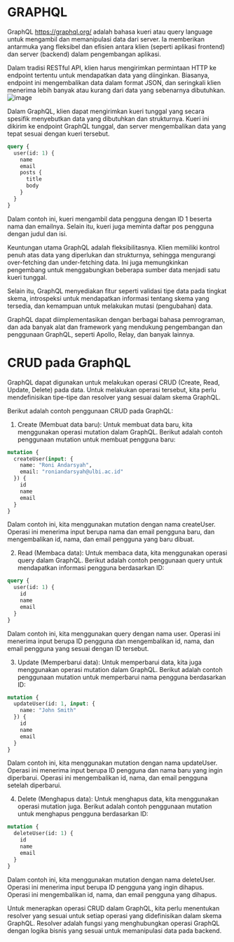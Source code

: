 # GRAPHQL

GraphQL https://graphql.org/ adalah bahasa kueri atau query language untuk mengambil dan memanipulasi data dari server. Ia memberikan antarmuka yang fleksibel dan efisien antara klien (seperti aplikasi frontend) dan server (backend) dalam pengembangan aplikasi.

Dalam tradisi RESTful API, klien harus mengirimkan permintaan HTTP ke endpoint tertentu untuk mendapatkan data yang diinginkan. Biasanya, endpoint ini mengembalikan data dalam format JSON, dan seringkali klien menerima lebih banyak atau kurang dari data yang sebenarnya dibutuhkan.
![image](https://github.com/rplulbi/ws/assets/15622730/b1ca17e3-ad02-4fe9-9995-09f6b094ad0a)


Dalam GraphQL, klien dapat mengirimkan kueri tunggal yang secara spesifik menyebutkan data yang dibutuhkan dan strukturnya. Kueri ini dikirim ke endpoint GraphQL tunggal, dan server mengembalikan data yang tepat sesuai dengan kueri tersebut.

``` graphql
query {
  user(id: 1) {
    name
    email
    posts {
      title
      body
    }
  }
}
```
Dalam contoh ini, kueri mengambil data pengguna dengan ID 1 beserta nama dan emailnya. Selain itu, kueri juga meminta daftar pos pengguna dengan judul dan isi.

Keuntungan utama GraphQL adalah fleksibilitasnya. Klien memiliki kontrol penuh atas data yang diperlukan dan strukturnya, sehingga mengurangi over-fetching dan under-fetching data. Ini juga memungkinkan pengembang untuk menggabungkan beberapa sumber data menjadi satu kueri tunggal.

Selain itu, GraphQL menyediakan fitur seperti validasi tipe data pada tingkat skema, introspeksi untuk mendapatkan informasi tentang skema yang tersedia, dan kemampuan untuk melakukan mutasi (pengubahan) data.

GraphQL dapat diimplementasikan dengan berbagai bahasa pemrograman, dan ada banyak alat dan framework yang mendukung pengembangan dan penggunaan GraphQL, seperti Apollo, Relay, dan banyak lainnya.

# CRUD pada GraphQL
GraphQL dapat digunakan untuk melakukan operasi CRUD (Create, Read, Update, Delete) pada data. Untuk melakukan operasi tersebut, kita perlu mendefinisikan tipe-tipe dan resolver yang sesuai dalam skema GraphQL.

Berikut adalah contoh penggunaan CRUD pada GraphQL:
1. Create (Membuat data baru): Untuk membuat data baru, kita menggunakan operasi mutation dalam GraphQL. Berikut adalah contoh penggunaan mutation untuk membuat pengguna baru:
``` graphql
mutation {
  createUser(input: {
    name: "Roni Andarsyah",
    email: "roniandarsyah@ulbi.ac.id"
  }) {
    id
    name
    email
  }
}
```

Dalam contoh ini, kita menggunakan mutation dengan nama createUser. Operasi ini menerima input berupa nama dan email pengguna baru, dan mengembalikan id, nama, dan email pengguna yang baru dibuat.

2. Read (Membaca data): Untuk membaca data, kita menggunakan operasi query dalam GraphQL. Berikut adalah contoh penggunaan query untuk mendapatkan informasi pengguna berdasarkan ID:
``` graphql
query {
  user(id: 1) {
    id
    name
    email
  }
}
```
Dalam contoh ini, kita menggunakan query dengan nama user. Operasi ini menerima input berupa ID pengguna dan mengembalikan id, nama, dan email pengguna yang sesuai dengan ID tersebut.

3. Update (Memperbarui data): Untuk memperbarui data, kita juga menggunakan operasi mutation dalam GraphQL. Berikut adalah contoh penggunaan mutation untuk memperbarui nama pengguna berdasarkan ID:
``` graphql
mutation {
  updateUser(id: 1, input: {
    name: "John Smith"
  }) {
    id
    name
    email
  }
}
```
Dalam contoh ini, kita menggunakan mutation dengan nama updateUser. Operasi ini menerima input berupa ID pengguna dan nama baru yang ingin diperbarui. Operasi ini mengembalikan id, nama, dan email pengguna setelah diperbarui.

4. Delete (Menghapus data): Untuk menghapus data, kita menggunakan operasi mutation juga. Berikut adalah contoh penggunaan mutation untuk menghapus pengguna berdasarkan ID:
``` graphql
mutation {
  deleteUser(id: 1) {
    id
    name
    email
  }
}
```
Dalam contoh ini, kita menggunakan mutation dengan nama deleteUser. Operasi ini menerima input berupa ID pengguna yang ingin dihapus. Operasi ini mengembalikan id, nama, dan email pengguna yang dihapus.

Untuk menerapkan operasi CRUD dalam GraphQL, kita perlu menentukan resolver yang sesuai untuk setiap operasi yang didefinisikan dalam skema GraphQL. Resolver adalah fungsi yang menghubungkan operasi GraphQL dengan logika bisnis yang sesuai untuk memanipulasi data pada backend.
